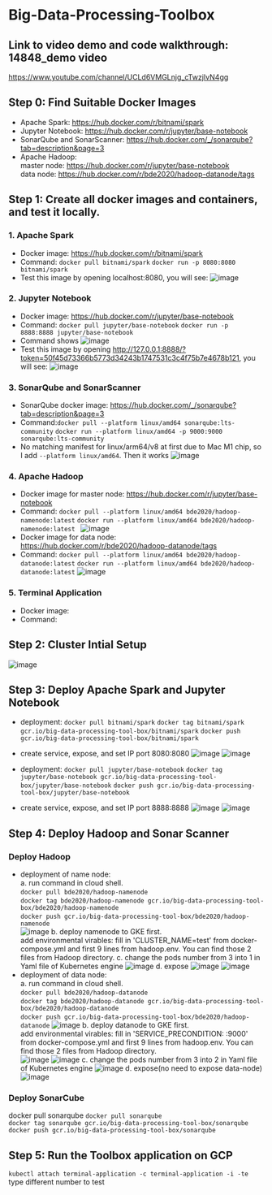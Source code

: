 # Big-Data-Processing-Toolbox
## Link to video demo and code walkthrough: 14848_demo video
https://www.youtube.com/channel/UCLd6VMGLnjg_cTwzjIvN4gg

## Step 0: Find Suitable Docker Images
- Apache Spark: https://hub.docker.com/r/bitnami/spark 
- Jupyter Notebook: https://hub.docker.com/r/jupyter/base-notebook
- SonarQube and SonarScanner: https://hub.docker.com/_/sonarqube?tab=description&page=3
- Apache Hadoop:   
master node: https://hub.docker.com/r/jupyter/base-notebook  
data node: https://hub.docker.com/r/bde2020/hadoop-datanode/tags  

## Step 1: Create all docker images and containers, and test it locally.
### 1. Apache Spark
- Docker image: https://hub.docker.com/r/bitnami/spark
- Command: `docker pull bitnami/spark`
         `docker run -p 8080:8080 bitnami/spark`
- Test this image by opening localhost:8080, you will see: 
![image](https://user-images.githubusercontent.com/89753601/142845071-69034d77-3f12-4979-9ef4-c4751012f18f.png)
### 2. Jupyter Notebook
- Docker image: https://hub.docker.com/r/jupyter/base-notebook
- Command: `docker pull jupyter/base-notebook`
         `docker run -p 8888:8888 jupyter/base-notebook`
- Command shows ![image](https://user-images.githubusercontent.com/89753601/142847107-4668acac-c95d-49f9-a5b0-6316b74c1a69.png)
- Test this image by opening http://127.0.0.1:8888/?token=50f45d73366b5773d34243b1747531c3c4f75b7e4678b121, you will see:
![image](https://user-images.githubusercontent.com/89753601/142847170-a946c55a-c9ba-4127-bbbc-5f6169edfa73.png)
### 3. SonarQube and SonarScanner
- SonarQube docker image: https://hub.docker.com/_/sonarqube?tab=description&page=3
- Command:`docker pull --platform linux/amd64 sonarqube:lts-community`
        `docker run --platform linux/amd64 -p 9000:9000 sonarqube:lts-community `
- No matching manifest for linux/arm64/v8 at first due to Mac M1 chip, so I add `--platform linux/amd64`. Then it works
![image](https://user-images.githubusercontent.com/89753601/142848762-7b97c9e6-fd22-43ec-b3f8-229eb6aa27f9.png)

### 4. Apache Hadoop
- Docker image for master node: https://hub.docker.com/r/jupyter/base-notebook
- Command: `docker pull --platform linux/amd64 bde2020/hadoop-namenode:latest`
           `docker run --platform linux/amd64 bde2020/hadoop-namenode:latest `
![image](https://user-images.githubusercontent.com/89753601/142857301-27522e4e-6ce8-47ac-a0db-6af5ac841135.png)
- Docker image for data node: https://hub.docker.com/r/bde2020/hadoop-datanode/tags
- Command: `docker pull --platform linux/amd64 bde2020/hadoop-datanode:latest`
           `docker run --platform linux/amd64 bde2020/hadoop-datanode:latest`
 ![image](https://user-images.githubusercontent.com/89753601/142858766-5c0b7d44-a12a-48b5-859c-bf54b490f7d3.png)
 
### 5. Terminal Application
- Docker image:
- Command: 
 
 
 ## Step 2: Cluster Intial Setup
 ![image](https://user-images.githubusercontent.com/89753601/143787874-cbf51760-f255-42e5-a1e9-bd92275a9fce.png)

 ## Step 3: Deploy Apache Spark and Jupyter Notebook
 - deployment:
 `docker pull bitnami/spark`
 `docker tag bitnami/spark gcr.io/big-data-processing-tool-box/bitnami/spark`
 `docker push gcr.io/big-data-processing-tool-box/bitnami/spark`
 - create service, expose, and set IP port 8080:8080
 ![image](https://user-images.githubusercontent.com/89753601/143789031-c6c55b79-d378-40a8-bd79-6f8e8e96b1e0.png)
![image](https://user-images.githubusercontent.com/89753601/143791382-e1991a7f-f5dc-490f-a3d8-521b1e81110a.png)

 - deployment:
 `docker pull jupyter/base-notebook`
 `docker tag jupyter/base-notebook gcr.io/big-data-processing-tool-box/jupyter/base-notebook`
 `docker push gcr.io/big-data-processing-tool-box/jupyter/base-notebook`
 - create service, expose, and set IP port 8888:8888
 ![image](https://user-images.githubusercontent.com/89753601/143789133-427f9acb-a1e6-483c-a910-acdf83d998fb.png)
![image](https://user-images.githubusercontent.com/89753601/143791390-70003fac-5209-4d76-a768-d28323944d20.png)
 
 ## Step 4: Deploy Hadoop and Sonar Scanner
 ### Deploy Hadoop
 - deployment of name node:  
 a. run command in cloud shell.  
 `docker pull bde2020/hadoop-namenode`  
 `docker tag bde2020/hadoop-namenode gcr.io/big-data-processing-tool-box/bde2020/hadoop-namenode`  
 `docker push gcr.io/big-data-processing-tool-box/bde2020/hadoop-namenode`  
 ![image](https://user-images.githubusercontent.com/89753601/143793896-b67947a6-4800-4e14-bfaa-fd5fd9ece255.png)
b. deploy namenode to GKE first.  
add environmental virables: fill in 'CLUSTER_NAME=test' from docker-compose.yml and first 9 lines from hadoop.env. You can find those 2 files from Hadoop directory.   c. change the pods number from 3 into 1 in Yaml file of Kubernetes engine
 ![image](https://user-images.githubusercontent.com/89753601/143795402-b3d93d2c-a1db-4c80-866d-39f70f364889.png)
d. expose
 ![image](https://user-images.githubusercontent.com/89753601/143795579-86982859-4791-46f5-ac34-f2cb66af19ba.png)
![image](https://user-images.githubusercontent.com/89753601/143795736-8e85e284-553e-416e-b5d4-4ad552a0c9d3.png)
- deployment of data node:  
 a. run command in cloud shell.  
 `docker pull bde2020/hadoop-datanode`  
 `docker tag bde2020/hadoop-datanode gcr.io/big-data-processing-tool-box/bde2020/hadoop-datanode`  
 `docker push gcr.io/big-data-processing-tool-box/bde2020/hadoop-datanode`
 ![image](https://user-images.githubusercontent.com/89753601/143793896-b67947a6-4800-4e14-bfaa-fd5fd9ece255.png)
b. deploy datanode to GKE first.  
add environmental virables: fill in 'SERVICE_PRECONDITION: <name-node service name>:9000' from docker-compose.yml and first 9 lines from hadoop.env. You can find those 2 files from Hadoop directory.   
         ![image](https://user-images.githubusercontent.com/89753601/143796536-364de4e1-2704-4408-b430-26dafd3e6916.png)
![image](https://user-images.githubusercontent.com/89753601/143795736-8e85e284-553e-416e-b5d4-4ad552a0c9d3.png)
c. change the pods number from 3 into 2 in Yaml file of Kubernetes engine
 ![image](https://user-images.githubusercontent.com/89753601/143795402-b3d93d2c-a1db-4c80-866d-39f70f364889.png)
d. expose(no need to expose data-node)
 ![image](https://user-images.githubusercontent.com/89753601/143795579-86982859-4791-46f5-ac34-f2cb66af19ba.png)

### Deploy SonarCube
docker pull sonarqube
`docker pull sonarqube`  
`docker tag sonarqube gcr.io/big-data-processing-tool-box/sonarqube`  
`docker push gcr.io/big-data-processing-tool-box/sonarqube`  

## Step 5: Run the Toolbox application on GCP
`kubectl attach terminal-application -c terminal-application -i -te`    
type different number to test


       



